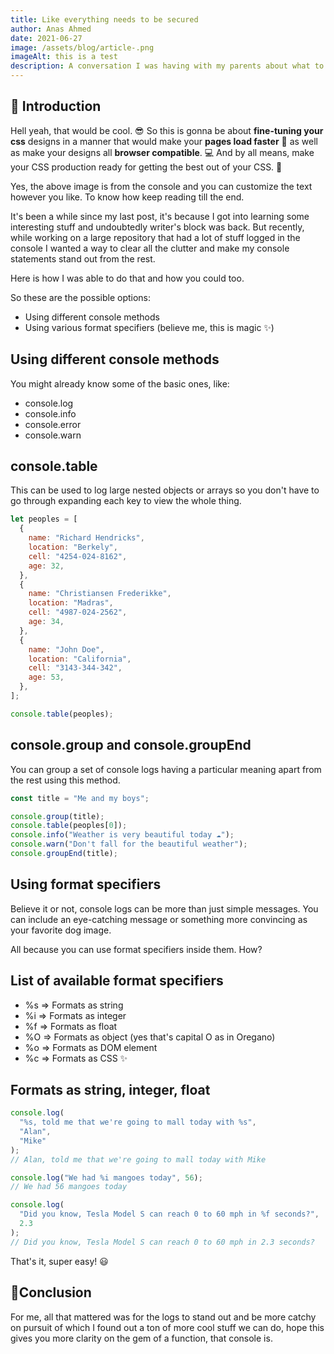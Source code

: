 ```yaml
---
title: Like everything needs to be secured
author: Anas Ahmed
date: 2021-06-27
image: /assets/blog/article-.png
imageAlt: this is a test
description: A conversation I was having with my parents about what to do in life and thinking about it in retrospection
---
```


## 🚩 Introduction

Hell yeah, that would be cool. 😎 So this is gonna be about **fine-tuning your css** designs in a manner that would make your **pages load faster** 🚀 as well as make your designs all **browser compatible**. 💻 And by all means, make your CSS production ready for getting the best out of your CSS. 🎉

Yes, the above image is from the console and you can customize the text however you like. To know how keep reading till the end.

It's been a while since my last post, it's because I got into learning some interesting stuff and undoubtedly writer's block was back. But recently, while working on a large repository that had a lot of stuff logged in the console I wanted a way to clear all the clutter and make my console statements stand out from the rest.

Here is how I was able to do that and how you could too.

So these are the possible options:

- Using different console methods
- Using various format specifiers (believe me, this is magic ✨)


## Using different console methods

You might already know some of the basic ones, like:

- console.log
- console.info
- console.error
- console.warn

## console.table

This can be used to log large nested objects or arrays so you don't have to go through expanding each key to view the whole thing.

```javascript
let peoples = [
  {
    name: "Richard Hendricks",
    location: "Berkely",
    cell: "4254-024-8162",
    age: 32,
  },
  {
    name: "Christiansen Frederikke",
    location: "Madras",
    cell: "4987-024-2562",
    age: 34,
  },
  {
    name: "John Doe",
    location: "California",
    cell: "3143-344-342",
    age: 53,
  },
];

console.table(peoples);
```

## console.group and console.groupEnd

You can group a set of console logs having a particular meaning apart from the rest using this method.

```javascript
const title = "Me and my boys";

console.group(title);
console.table(peoples[0]);
console.info("Weather is very beautiful today ☁");
console.warn("Don't fall for the beautiful weather");
console.groupEnd(title);
```

## Using format specifiers

Believe it or not, console logs can be more than just simple messages. You can include an eye-catching message or something more convincing as your favorite dog image.

All because you can use format specifiers inside them. How?

## List of available format specifiers

- %s ⇒ Formats as string
- %i ⇒ Formats as integer
- %f ⇒ Formats as float
- %O ⇒ Formats as object (yes that's capital O as in Oregano)
- %o ⇒ Formats as DOM element
- %c ⇒ Formats as CSS ✨


## Formats as string, integer, float

```javascript
console.log(
  "%s, told me that we're going to mall today with %s",
  "Alan",
  "Mike"
);
// Alan, told me that we're going to mall today with Mike

console.log("We had %i mangoes today", 56);
// We had 56 mangoes today

console.log(
  "Did you know, Tesla Model S can reach 0 to 60 mph in %f seconds?",
  2.3
);
// Did you know, Tesla Model S can reach 0 to 60 mph in 2.3 seconds?
```

That's it, super easy! 😃

## 🤝Conclusion

For me, all that mattered was for the logs to stand out and be more catchy on pursuit of which I found out a ton of more cool stuff we can do, hope this gives you more clarity on the gem of a function, that console is.
